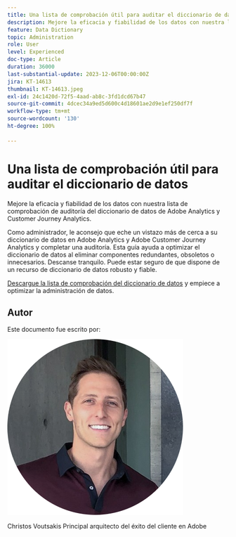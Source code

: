```yaml
---
title: Una lista de comprobación útil para auditar el diccionario de datos
description: Mejore la eficacia y fiabilidad de los datos con nuestra lista de comprobación de auditoría del diccionario de datos de Adobe Analytics y Customer Journey Analytics.
feature: Data Dictionary
topic: Administration
role: User
level: Experienced
doc-type: Article
duration: 36000
last-substantial-update: 2023-12-06T00:00:00Z
jira: KT-14613
thumbnail: KT-14613.jpeg
exl-id: 24c1420d-72f5-4aad-ab8c-3fd1dcd67b47
source-git-commit: 4dcec34a9ed5d600c4d18601ae2d9e1ef250df7f
workflow-type: tm+mt
source-wordcount: '130'
ht-degree: 100%

---
```


# Una lista de comprobación útil para auditar el diccionario de datos

Mejore la eficacia y fiabilidad de los datos con nuestra lista de comprobación de auditoría del diccionario de datos de Adobe Analytics y Customer Journey Analytics.

Como administrador, le aconsejo que eche un vistazo más de cerca a su diccionario de datos en Adobe Analytics y Adobe Customer Journey Analytics y completar una auditoría. Esta guía ayuda a optimizar el diccionario de datos al eliminar componentes redundantes, obsoletos o innecesarios. Descanse tranquilo. Puede estar seguro de que dispone de un recurso de diccionario de datos robusto y fiable.

[Descargue la lista de comprobación del diccionario de datos](https://www.adobe.com/content/dam/www/es/es/digital-experience/in-product/images/Adobe_Analytics_Data_Dictionary_Checklist.pdf) y empiece a optimizar la administración de datos.

## Autor

Este documento fue escrito por:

![Christos Voutsakis](assets/christos-headshot.png)

Christos Voutsakis 
Principal arquitecto del éxito del cliente en Adobe
